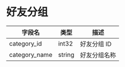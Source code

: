 # 好友分组
| 字段名 | 类型 | 描述 |
| --- | --- | --- |
| category_id | int32 | 好友分组 ID |
| category_name | string | 好友分组名称 |

